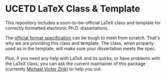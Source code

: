 UCETD LaTeX Class & Template
============================

This repository includes a soon-to-be-official LaTeX class and template for
correctly formatted electronic Ph.D. dissertations.

The [official format specification][spec] can be tough to meet from scratch.
That's why we are providing this class and template. The class, when properly
used as in the template, will make sure your dissertation meets the spec.

Plus, if you need any help with LaTeX and its quirks, or have problems with the
LaTeX class, you can ask the current maintainer of this package (currently
[Michael Victor Zink](mailto:mvzink@uchicago.edu)) to help you out.

[spec]: http://www.lib.uchicago.edu/e/phd/etdformat.html "University-Wide Requirements for the Ph.D. Dissertation  Format"
